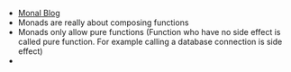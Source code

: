 - [Monal Blog](https://blog.jcoglan.com/2011/03/05/translation-from-haskell-to-javascript-of-selected-portions-of-the-best-introduction-to-monads-ive-ever-read/)
- Monads are really about composing functions
- Monads only allow pure functions (Function who have no side effect is called pure function. For example calling a database connection is side effect)
-